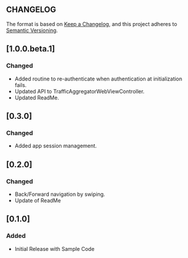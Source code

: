 ## CHANGELOG

The format is based on [Keep a Changelog](https://keepachangelog.com/en/1.0.0/),
and this project adheres to [Semantic Versioning](https://semver.org/spec/v2.0.0.html).

## [1.0.0.beta.1]

### Changed

  - Added routine to re-authenticate when authentication at initialization fails.
  - Updated API to TrafficAggregatorWebViewController. 
  - Updated ReadMe.

## [0.3.0]

### Changed

  - Added app session management.

## [0.2.0]

### Changed

  - Back/Forward navigation by swiping.
  - Update of ReadMe

## [0.1.0]

### Added

  - Initial Release with Sample Code
